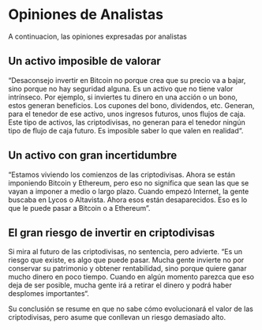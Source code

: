 # Opiniones de Analistas

A continuacion, las opiniones expresadas por analistas

## Un activo imposible de valorar

“Desaconsejo invertir en Bitcoin no porque crea que su precio va a bajar, sino porque no hay seguridad alguna. Es un activo que no tiene valor intrínseco. Por ejemplo, si inviertes tu dinero en una acción o un bono, estos generan beneficios. Los cupones del bono, dividendos, etc. Generan, para el tenedor de ese activo, unos ingresos futuros, unos flujos de caja. Este tipo de activos, las criptodivisas, no generan para el tenedor ningún tipo de flujo de caja futuro. Es imposible saber lo que valen en realidad“.

## Un activo con gran incertidumbre

“Estamos viviendo los comienzos de las criptodivisas. Ahora se están imponiendo Bitcoin y Ethereum, pero eso no significa que sean las que se vayan a imponer a medio o largo plazo. Cuando empezó Internet, la gente buscaba en Lycos o Altavista. Ahora esos están desaparecidos. Eso es lo que le puede pasar a Bitcoin o a Ethereum”.

## El gran riesgo de invertir en criptodivisas

Si mira al futuro de las criptodivisas, no sentencia, pero advierte. “Es un riesgo que existe, es algo que puede pasar. Mucha gente invierte no por conservar su patrimonio y obtener rentabilidad, sino porque quiere ganar mucho dinero en poco tiempo. Cuando en algún momento parezca que eso deja de ser posible, mucha gente irá a retirar el dinero y podrá haber desplomes importantes“.

Su conclusión se resume en que no sabe cómo evolucionará el valor de las criptodivisas, pero asume que conllevan un riesgo demasiado alto.



